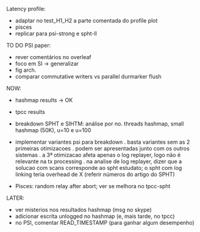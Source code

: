 Latency profile:
- adaptar no test_H1_H2 a parte comentada do profile plot
- pisces
- replicar para psi-strong e spht-ll



TO DO PSI paper:
- rever comentários no overleaf
- foco em SI -> generalizar
- fig arch.
- comparar commutative writers vs parallel durmarker flush

NOW:
- hashmap results -> OK
- tpcc results
- breakdown SPHT e SIHTM: análise por no. threads
hashmap, small hashmap (50K), u=10 e u=100

- implementar variantes psi para breakdown
. basta variantes sem as 2 primeiras otimizacoes
. podem ser apresentadas junto com os outros sistemas
. a 3ª otimizacao afeta apenas o log replayer, logo não é relevante na tx processing
. na analise de log replayer, dizer que a solucao com scans corresponde ao spht estudato; o spht com log linking teria overhead de X (referir números do artigo do SPHT)

- Pisces: random relay after abort; ver se melhora no tpcc-spht

LATER:
- ver misterios nos resultados hashmap (msg no skype)
- adicionar escrita unlogged no hashmap (e, mais tarde, no tpcc)
- no PSI, comentar READ_TIMESTAMP (para ganhar algum desempenho)